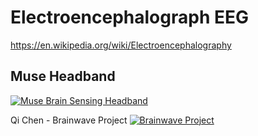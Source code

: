 # Electroencephalograph EEG
https://en.wikipedia.org/wiki/Electroencephalography

## Muse Headband

[![Muse Brain Sensing Headband](http://img.youtube.com/vi/Ern-WHr4rfI/0.jpg)](http://www.youtube.com/watch?v=Ern-WHr4rfI "Muse Brain Sensing Headband")

Qi Chen - Brainwave Project
[![Brainwave Project](http://img.youtube.com/vi/mzq6Wu6q75g/0.jpg)](http://www.youtube.com/watch?v=mzq6Wu6q75g "Brainwave Project")
